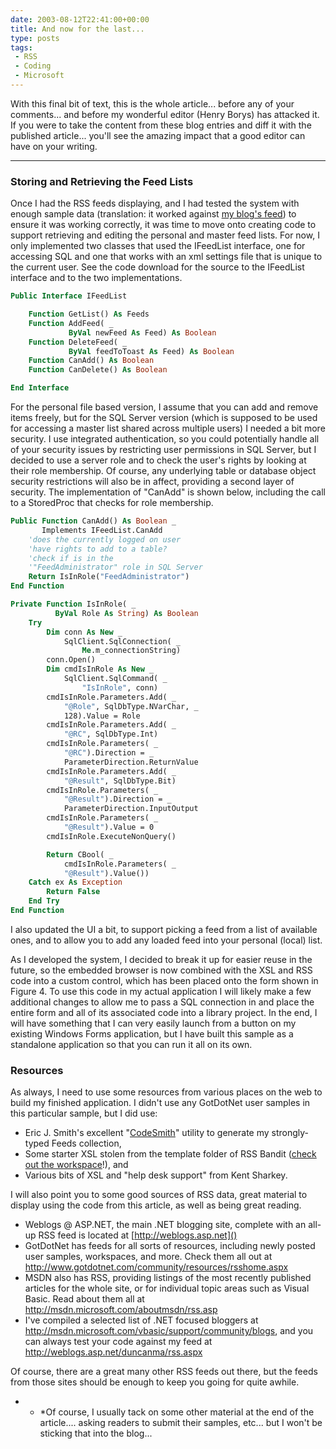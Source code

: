 ```yaml
---
date: 2003-08-12T22:41:00+00:00
title: And now for the last...
type: posts
tags:
 - RSS
 - Coding
 - Microsoft
---
```

With this final bit of text, this is the whole article... before any of your comments... and before my wonderful editor (Henry Borys) has attacked it. If you were to take the content from these blog entries and diff it with the published article... you'll see the amazing impact that a good editor can have on your writing.

* * *

### Storing and Retrieving the Feed Lists

Once I had the RSS feeds displaying, and I had tested the system with enough sample data (translation: it worked against [my blog's feed](http://weblogs.asp.net/duncanma)) to ensure it was working correctly, it was time to move onto creating code to support retrieving and editing the personal and master feed lists. For now, I only implemented two classes that used the IFeedList interface, one for accessing SQL and one that works with an xml settings file that is unique to the current user. See the code download for the source to the IFeedList interface and to the two implementations.

```vb
Public Interface IFeedList

    Function GetList() As Feeds
    Function AddFeed( _
             ByVal newFeed As Feed) As Boolean
    Function DeleteFeed( _
             ByVal feedToToast As Feed) As Boolean
    Function CanAdd() As Boolean
    Function CanDelete() As Boolean

End Interface
```

For the personal file based version, I assume that you can add and remove items freely, but for the SQL Server version (which is supposed to be used for accessing a master list shared across multiple users) I needed a bit more security. I use integrated authentication, so you could potentially handle all of your security issues by restricting user permissions in SQL Server, but I decided to use a server role and to check the user's rights by looking at their role membership. Of course, any underlying table or database object security restrictions will also be in affect, providing a second layer of security. The implementation of "CanAdd" is shown below, including the call to a StoredProc that checks for role membership.

```vb
Public Function CanAdd() As Boolean _
       Implements IFeedList.CanAdd
    'does the currently logged on user
    'have rights to add to a table?
    'check if is in the
    '"FeedAdministrator" role in SQL Server
    Return IsInRole("FeedAdministrator")
End Function

Private Function IsInRole( _
          ByVal Role As String) As Boolean
    Try
        Dim conn As New _
            SqlClient.SqlConnection( _
                Me.m_connectionString)
        conn.Open()
        Dim cmdIsInRole As New _
            SqlClient.SqlCommand( _
                "IsInRole", conn)
        cmdIsInRole.Parameters.Add( _
            "@Role", SqlDbType.NVarChar, _
            128).Value = Role
        cmdIsInRole.Parameters.Add( _
            "@RC", SqlDbType.Int)
        cmdIsInRole.Parameters( _
            "@RC").Direction = _
            ParameterDirection.ReturnValue
        cmdIsInRole.Parameters.Add( _
            "@Result", SqlDbType.Bit)
        cmdIsInRole.Parameters( _
            "@Result").Direction = _
            ParameterDirection.InputOutput
        cmdIsInRole.Parameters( _
            "@Result").Value = 0
        cmdIsInRole.ExecuteNonQuery()

        Return CBool( _
            cmdIsInRole.Parameters( _
            "@Result").Value())
    Catch ex As Exception
        Return False
    End Try
End Function
```

I also updated the UI a bit, to support picking a feed from a list of available ones, and to allow you to add any loaded feed into your personal (local) list.

As I developed the system, I decided to break it up for easier reuse in the future, so the embedded browser is now combined with the XSL and RSS code into a custom control, which has been placed onto the form shown in Figure 4. To use this code in my actual application I will likely make a few additional changes to allow me to pass a SQL connection in and place the entire form and all of its associated code into a library project. In the end, I will have something that I can very easily launch from a button on my existing Windows Forms application, but I have built this sample as a standalone application so that you can run it all on its own.

### Resources

As always, I need to use some resources from various places on the web to build my finished application. I didn't use any GotDotNet user samples in this particular sample, but I did use:

  * Eric J. Smith's excellent "[CodeSmith](http://www.ericjsmith.net/codesmith/)" utility to generate my strongly-typed Feeds collection,
  * Some starter XSL stolen from the template folder of RSS Bandit ([check out the workspace](http://www.gotdotnet.com/Community/Workspaces/Workspace.aspx?id=cb8d3173-9f65-46fe-bf17-122e3703bb00)!), and
  * Various bits of XSL and "help desk support" from Kent Sharkey.

I will also point you to some good sources of RSS data, great material to display using the code from this article, as well as being great reading.

  * Weblogs @ ASP.NET, the main .NET blogging site, complete with an all-up RSS feed is located at [http://weblogs.asp.net]()
  * GotDotNet has feeds for all sorts of resources, including newly posted user samples, workspaces, and more. Check them all out at <http://www.gotdotnet.com/community/resources/rsshome.aspx>
  * MSDN also has RSS, providing listings of the most recently published articles for the whole site, or for individual topic areas such as Visual Basic. Read about them all at http://msdn.microsoft.com/aboutmsdn/rss.asp
  * I've compiled a selected list of .NET focused bloggers at <http://msdn.microsoft.com/vbasic/support/community/blogs>, and you can always test your code against my feed at <http://weblogs.asp.net/duncanma/rss.aspx>

Of course, there are a great many other RSS feeds out there, but the feeds from those sites should be enough to keep you going for quite awhile.</ul>

* * *Of course, I usually tack on some other material at the end of the article.... asking readers to submit their samples, etc... but I won't be sticking that into the blog...
